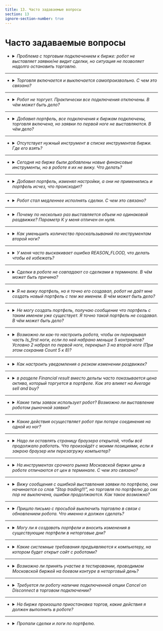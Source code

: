 ```yaml
---
title: 13. Часто задаваемые вопросы
section: 13
ignore-section-number: true
---
```


# Часто задаваемые вопросы

- <details>
    <summary><i>Проблема с торговым подключением к бирже: робот не выставляет заявки/не видит сделки, но ситуация не позволяет надолго остановить торговлю.<Anchor :ids="['faq.lost_orders']" /></i></summary>

    1. Напишите письмо в поддержку с описанием проблемы;
    2. Выключите торговлю по всем портфелям, торгующим через данное транзакционное подключение, убедитесь, что не осталось активных заявок;
    3. Сбросьте статусы заявок по всем портфелям из пункта 2. Функционал `Reset statuses` описан [тут](getting-started.md#portfolio_actions.reset_statuses);
    4. Преподключите проблемное транзакционное подключение;
    5. Включите торговлю по портфелям из пункта 2;
    6. Если в течении пары часов проблема повторится, то выключите торговлю по всем портфелям, торгующим через данное транзакционное подключение, и больше не включайте, пока не получите ответ от поддержки.

    </details>
---
- <details>
    <summary><i>Торговля включается и выключается самопроизвольно. С чем это связано?<Anchor :ids="['faq.timetable']" /></i></summary>

    Скорее всего задано расписание для торговли или специально задано такое поведение в формулах.

    </details>
---
- <details>
    <summary><i>Робот не торгует. Практически все подключения отключены. В чём может быть дело?<Anchor :ids="['faq.license']" /></i></summary>

    Самая вероятная причина такого поведения - истёк срок лицензии. Проверьте сколько дней осталось до окончания лицензии. Количество дней до окончания лицензии можно увидеть в виджете [Robots](interface.md#robots_table) в строке таблицы, соотвествующей данному роботу, в столбце `Days paid`.

    </details>
---
- <details>
    <summary><i>Добавил портфель, все подключения к биржам подключены, торговля включена, но заявки по первой ноге не выставляются. В чём дело?<Anchor :ids="['faq.prompt']" /></i></summary>

    При наведении на имя портфеля в списке портфелей появляется всплывающая подсказка. В ней отдельно для покупки и продажи первой ноги указывается, чего не хватает роботу для выставления заявки.
    Например, строка всплывающей подсказки для продажи портфеля имеет такой вид: "`sell: is signal=1, quantity=5, is valid market volume=1, is price check=0, is max not hedged=1, is orderbook valid=1`. `is_signal` означает, есть ли сигнал на покупку (т.е. либо мы сейчас котируем, либо выполняется условие на [Sell](params-description.md#p.sell) и [Lim_Sell](params-description.md#p.lim_s)). Если сигнал есть, то 1, иначе 0. Значения всех проверок могут быть только 0 или 1, если не указано иное. `quantity` показывает заявку какого объёма мы хотим выставить, исходя из заданных параметров портфеля. Заявка будет выставлена только при положительном значении объёма. Отрицательный объём не является ошибкой, это лишь результат расчётов. `is valid market volume` указывает прошла ли проверка на параметр [Market volume](params-description.md#p.mkt_volume). `is price check` указывает прошла ли проверка на параметр [Price check](params-description.md#p.price_check). `is max not hedged` указывает на выполнение или невыполнение условия [Max not hedget](params-description.md#p.max_not_hedged) для заявок по второй ноге. `is orderbook valid` отвечает за внешние признаки валидности стакана. Если стороны стакана на покупку и продажу пересекаются, то стакан не считается валидным. Таким образом, заявка выставляется только когда все значения больше нуля.
    
    </details>
---
- <details>
    <summary><i>Отсутствует нужный инструмент в списке инструментов биржи. Где его взять?<Anchor :ids="['faq.no_security']" /></i></summary>

    Список финансовых инструментов в роботе обновляется каждое утро в 6:05 по времени сервера, время сервера можно посмотреть в виджете [Robots](interface.md#robots_table) в строке таблицы, соотвествующей данному роботу, в столбце `Robot time`. Чтобы выгрузить список финансовых инструментов нажмите `Reload security list from exchanges`. Если вы не видите какого-то финансового инструмента в списке финансовых инструментов (при этом вы обновили список), а этот финансовый инструмент уже есть на бирже, то либо дождитесь указанного выше времени и финансовый инструмент добавится сам, либо переподключите маркет-дата подключение и после этого обновите список финансовых инструментов.
    
    </details>
---
- <details>
    <summary><i>Сегодня на бирже были добавлены новые финансовые инструменты, но в роботе я их не вижу. Что делать?<Anchor :ids="['faq.new_security']" /></i></summary>

    Новые финансовые инструменты выгружаются рано утром и робот мог не успеть подгрузить их. Нужно переподключить дата подключение к бирже. Затем обновить список финансовых инструментов и новые инструменты будут доступны.
    
    </details>
---
- <details>
    <summary><i>Добавил портфель, изменял настройки, а они не применились и портфель исчез, что происходит?<Anchor :ids="['faq.another_user']" /></i></summary>

    Проверьте, один ли Вы редактируете что-либо в роботе, возможно Ваш коллега делает тоже самое и вы мешаете друг другу.
    
    </details>
---
- <details>
    <summary><i>Робот стал медленнее исполнять сделки. С чем это связано?<Anchor :ids="['faq.making deals']" /></i></summary>

    Робот не отвечает за исполнение заявок и за его скорость, сведение заявок в сделки выполняется биржей.
    Скорость сведения заявок в сделку на бирже зависит от множества факторов, на которые робот никак не влияет и повлиять не может. Например, Вы бьете своей заявкой с количеством 1000 по противоположной стороне стакана, есть большая разница между тем, когда Ваша заявка сводится с одной встречной заявкой, в которой количество 1000 или больше, и когда Ваша заявка сводится с 1000 заявок с количеством 1 в каждой, вторая ситуация будет обрабатываться биржей дольше по понятным причинам.
    
    Если рассматривать ситуацию шире: с момента получения роботом цены до момента сведения заявки в сделку, то тут кроме скорости обработки роботом маркет-даты, скорости выставления заявок роботом и скорости сведения заявок в сделку биржей большую роль играет рыночная ситуация (наличие встречного предложения).
    
    </details>
---
- <details>
    <summary><i>Почему по несколько раз выставляется объем на одинаковой раздвижке? Параметр К у меня отличен он нуля.<Anchor :ids="['faq.limits_shifting']" /></i></summary>

    [Sell](params-description.md#p.sell) стал сильно больше [Lim_Sell](params-description.md#p.lim_s). И при подвижке на [K](params-description.md#p.k) мы догоняли цену на бирже.
    Пример: Вы хотите продать по 100, `К`=1. В какой то момент цена подскакивает и становится равна 105. И вы продаёте по 105, но при этом робот, по алгоритму продал по 100, затем подвинул на `К`, стал продавать по 101. Продал снова по 105, робот снова подвинул на `К`, стало 102 и снова продал по 105 и т.д.. Таким образом все эти продажи произойдут по цене 105.
    
    </details>
---
- <details>
    <summary><i>Как уменьшить количество проскальзываний по инструментам второй ноги?<Anchor :ids="['faq.k_percent_of_quantity']" /></i></summary>

    Для этого стоит обратить внимание на параметры [k](params-description.md#s.k) и [Percent of quantity](params-description.md#s.percent_of_quantity) у инструмента второй ноги в разделе `Securities`. Их настройка может существенно повлиять на исполнение заявок второй ноги.
    
    Увеличение значения для параметра [k](params-description.md#s.k) потенциально ухудшает цену исполнения, но увеличивает саму вероятность исполнения заявки. Увеличение [Percent of quantity](params-description.md#s.percent_of_quantity) поможет добиться более уверенного хеджирования, т.к. заявка по первой ноге будет выставляться только тогда, когда есть достаточно объема для хеджирования на второй ноге.
    
    </details>
---
- <details>
    <summary><i>У меня часто выскакивает ошибка REASON_FLOOD, что делать чтобы её избежать?<Anchor :ids="['faq.reason_flood']" /></i></summary>

    **Если ошибка возникает при выставлении заявок по [Is first](params-description.md#_5-3-11-is-first) инструменту:**
    
    возникновение такой ошибки, означает использование режима котирования ([Quote](params-description.md#p.quote)). Можно попробовать торговать не в режиме котирования, тогда транзакции будут отправляться реже. Если без режима котирования не обойтись, то стоит обратить внимание на параметры группы "Anti-spam", в частности на параметр [Delta](params-description.md#p.delta).
    [Delta](params-description.md#p.delta) - это отклонение [Price_s/Price_b](params-description.md#p.price_s) от цены выставленной заявки, после которого заявка переставляется, то есть отправляется транзакция. Вам необходимо выставлять её таким образом, чтобы заявка не переставлялась от малейших колебаний. То есть, например, вы торгуете BTCUSD, и его стоимость 10 000. Вы ставите [Delta](params-description.md#p.delta) равным единице. Какова вероятность изменения [Price_s/Price_b](params-description.md#p.price_s) на доллар в случае, когда инструмент стоит 10 000 долларов? Вероятность велика, за секунду может несколько раз измениться цена на этот доллар и каждый раз робот будет отправлять приказы на удаление старой заявки и установки новой. Так и происходит спам биржи. Если поставить [Delta](params-description.md#p.delta) равным 5-10, то вероятность заспамить биржу уменьшится, так как должно произойти более весомое изменение, для отправления заявок.
    Настройте параметр [Market volume](params-description.md#p.mkt_volume). Если перед вами будет стоять большой объем, то особого смысла сейчас стоять нет и можно так же не спамить биржу переставлениями.  
    **Важно:** в режиме торговли `bid/offer` данный параметр "видит" только объемы бида и оффера. Это значит, что если за ними еще стоят объемы, то робот их не увидит и будет ставить заявки. Потому используйте данный параметр преимущественно в режиме `orderbook` и `orderbook+filter`.  
    Параметр [Price check](params-description.md#p.price_check). Если [Price_s/Price_b](params-description.md#p.price_s) отличается от `bid/offer` больше чем на [Price check](params-description.md#p.price_check) пунктов, то не выставляемся и снова не спамим биржу. Естественно чем меньше значение, тем меньше спама.
    Также можно установить большой [TP](params-description.md#_5-3-26-tp), чтобы брать реже, но больше.

    **Если ошибка возникает при выставлении заявок по не Is first инструментам:**
    
    Видимо, заявку по первой ноге разбирают маленькими порциями, и после каждой такой сделки происходит выставление заявок по инструментам второй ноги. Обратите внимание на параметр [Overlay](params-description.md#p.overlay), он позволяет выставлять хеджирующие заявки не после каждой сделки по первой ноге.
    
    </details>
---
- <details>
    <summary><i>Сделки в роботе не совпадают со сделками в терминале. В чём может быть причина?<Anchor :ids="['faq.prompt']" /></i></summary>

    Робот не использует цены сделок в алгоритме, они нужны только для отображения клиенту. Более того, на многих подключениях нельзя получить цену конкретной сделки. По этой причине и в угоду скорости работы робот может считать ценой сделки цену выставления заявки или среднюю цену исполнения сделок по заявке. Кроме того на некоторых подключениях несколько прошедших подряд сделок могут быть учтены роботом как одна сделка, прошедшая суммарным объёмом. Такое поведение робота не является ошибочным, потери позиций при этом не происходит.
    
    </details>
---
- <details>
    <summary><i>Я не вижу портфель, но я точно его создавал, робот не даёт мне создать новый портфель с тем же именем. В чём может быть дело?<Anchor :ids="['faq.filter']" /> </i></summary>

    Скорее всего в таблице портфелей применен фильтр и данный портфель не выбран в фильтре. Нажмите на надпись "FILTER APPLIED" в виджете [Portfolios table](interface.md#portfolios_table) и отметьте галочкой нужный портфель.
    
    </details>
---
- <details>
    <summary><i>Не могу создать портфель, получаю сообщение что портфель с таким именем уже существует. Я точно такой портфель не создавал. В чём может быть дело?<Anchor :ids="['faq.not_your_portfolio']" /></i></summary>

    Сначала следует убедиться, что Вы действительно не создавали такой портфель, для этого проверьте фильтр портфелей, как описано [выше](#faq.filter). Если это не помогло, то скорее всего в роботе существует портфель с таким именем, созданный другим пользователем. Вы не можете видеть портфели, созданные другими пользователями, но при этом уникальность имён портфелей должна соблюдаться среди всех портфелей робота. Если такая ситуация наблюдается на бесплатном роботе, то это нормально, этими роботами действительно пользуется большое количество трейдеров. Если же ситуация наблюдается в боевом роботе, то уточнить торгует ли кто-то еще тем же роботом можно у старшего трейдера (Head of traders).
    
    </details>
---
- <details>
    <summary><i>Возможно ли как-то настроить робота, чтобы он перекрывал часть Is_first ноги, если по ней набрано меньше 5 контрактов? Условно 2 набрал по первой ноге, перекрыл 3 на второй ноге (При этом сохранив Count 5 к 8)?<Anchor :ids="['faq.n_perc_fill']" /></i></summary>

    Вводные данные: `Curpos`=19, `Count`=5  
    По умолчанию позиция портфеля округляется вниз до целого значения `Curpos` деленный на `Count` (главная нога), соответственно и хедж будет происходить при изменении позиции портфеля.  
    При n_perc_fill=0, округление по модулю вниз, т.е. |19/5=3|;  
    При n_perc_fill=80:  
    Предположим, позиция изменилась стала Curpos=18, целая часть от деления |18/5|=3 - не изменилась,
    остаток от деления =3. (100 - n_perc_fill)=100-80=20, 20% от count (т.е. от 5) =1, 80% от count =4.  
    Остаток от деления 3 находится в диапазоне между 1 и 4, значит позиция по портфелю не меняется. Pos=3.  
    Таким образом видно, что позиция изменится в меньшую сторону при Curpos<=15 и в большую сторону при Curpos>=20.
    
    </details>
---
- <details>
    <summary><i>Как настроить уведомления о резком изменении раздвижек?<Anchor :ids="['faq.notifications']" /></i></summary>

   Уведомления настраиваются в настройках портфеля на вкладке `Notifications`.
   
   </details>
---
- <details>
    <summary><i>в разделе Financial result вместо дельты часто показывается цена актива, который торгуется в портфеле. Как это влияет на Average sell and buy?<Anchor :ids="['faq.fin_res']" /></i></summary>
    
    Расчеты ведутся на основании сделок за выбранный период для продаж и покупок отдельно, не на основании раздвижек (дельты). Соответственно, что пришло в Financial result (дельта или цена) не важно, это не влияет на подсчет Average sell and buy.
    
    </details>
---
- <details>
    <summary><i>Какие типы заявок использует робот? Возможно ли выставление роботом рыночной заявки?<Anchor :ids="['faq.order_type']" /></i></summary>

    Робот использует только лимитные котировочные заявки. Выставление заявок типа "рыночная" невозможно, но можно имитировать такие заявки путём выставления лимитной заявки вглубь противоположной стороны стакана с помощью параметра [k](params-description.md#_5-3-12-k) соответствующего инструмента в настройках портфеля в разделе `Securities`.
    
    </details>
---
- <details>
    <summary><i>Какие действия осуществляет робот при потере соединения на одной из ног?<Anchor :ids="['faq.connection_lost']" /></i></summary>

    Зависит от того, на какой ноге и в какой момент. Если первая нога потеряла связь, портфель, в котором инструменты из биржи с потерянным соединением, перестает торговать. Если потерялась связь с второй ногой, а первая нога не успела пройти, то робот, также перестает торговать этот портфель. Если первая нога успела пройти, в этот момент вторая нога еще не встала, но успела потерять связь, то робот продолжает пытаться выставиться (рейт-лимиты конечно учитываются).
    
    </details>
---
- <details>
    <summary><i>Надо ли оставлять страницу браузера открытой, чтобы всё продолжало работать. Что произойдёт с моими позициями, если я закрою браузер или перезагружу компьютер?<Anchor :ids="['faq.site']" /></i></summary>

    Функционирование роботов не зависит от того, открыта ли вкладка в браузере у пользователя или нет. Вы можете эту страницу закрыть, открыть в другом месте, одновременно с разных мест, перезагрузить свой компьютер и т.д., это ни на что не влияет. Роботы запущены на наших серверах и функционируют автономно. Полсе авторизации на сайте Вы получаете возможность управлять доступными Вам роботами. Есть отдельная опция - запустить робота на Вашем сервере.
    
    </details>
---   
- <details>
    <summary><i>На инструментах срочного рынка Московской биржи цены в роботе отличаются от цен в терминале. С чем это связано?<Anchor :ids="['faq.sintetic']" /></i></summary>

    На срочном рынке Московской бирже применется синтетический матчинг. Он связан с торговлей [календарными спредами](https://www.moex.com/ru/spreads). При использовании синтетического матчинга сделки формируются на основе заявок, поступающих в разные стаканы связанных инструметнов (двух фьючерсов и календарного спреда). Таким образом, в процессе матчинга строится синтетика любой глубины, необходимой для сведения активных заявок. Подробно синтетический матчинг описан в разделе 2.9 документации на [PLAZA II шлюз](https://ftp.moex.com/pub/ClientsAPI/Spectra/CGate/prod/docs/p2gate_ru.pdf)
    
    Биржа может транслировать стакан в двух вариантах: в виде уже собранного агрегированного стакана и в виде полного списка изменения статусов всех заявок по инструменту. Во втором случае построение агрегированного стакана производится уже на стороне робота или терминала. Чаще всего в торговых терминалах используется получение готового агрегированного стакана с биржи. При трансляции агрегированного стакана биржа индикативно транслирует так же 5 уровней, сформированных синтетическими заявками. Более подробно о том, что такое синтетические индикативные котировки и как они используются в агрегированном стакане, можно прочитать в разделе 2.9.2 документации на [PLAZA II шлюз](https://ftp.moex.com/pub/ClientsAPI/Spectra/CGate/prod/docs/p2gate_ru.pdf).
    
    В роботе для получения маркет-даты срочного рынка Московской биржи используются только потоки `Orderlog` подключений по протоколам [FAST](creating-connection.md#tc.MOEX_FUT_OPT.FAST) и [SIMBA](creating-connection.md#tc.MOEX_FUT_OPT.SIMBA) как наиболее быстрый способ получения рыночной информации, построение агрегированного стакана по инструменту проводится роботом только на основе данных по этому инструменту. Данные по связанным инструментам не используются по нескольким причинам:
    * У инструментов отсутствуют машиночитаемые признаки, определяющие связь с другими инструментами. Идентификация возможна только по имени инструментов.
    * Достроение синтетических уровней требует получения данных по другим инструментам и занимает значительное время.
    * Непонятно сколько уровней требуется достраивать. 5 уровней, достраиваемые биржей при трансляции агрегированных стаканов не отображают полной картины, которая будет построена внутри биржи лишь непосредственно в момент матчинга.
    
    </details>
---
- <details>
    <summary><i>Вижу сообщения с ошибкой выставления заявки по портфелю, они начинается со слов "Stop trading!!!", но торговля по портфелю до сих пор не выключена, ошибки продолжаются. Как такое возможно?<Anchor :ids="['faq.stop_trading']" /></i></summary>

    Такое возможно при использовании формул, когда код в формулах управляет включением торговли по портфелю напрямую или через включение расписания (с помощью методов `set_re_sell`, `set_re_buy`, `set_use_tt`). При написании формул рекомендуется учитывать возможность отключения роботом торговли по портфелю при получении отпределенных ошибок выставления заявок.
    
    </details>
---
- <details>
    <summary><i>Пришло письмо с просьбой выключить торговлю в связи с обновлением робота. Что именно я должен сделать?<Anchor :ids="['faq.robot_update']" /></i></summary>

    Необходимо выключить торговлю по всем портфелям робота (например, с помощью [действий](getting-started.md#portfolio_actions) виджета [Portfolios table](interface.md#portfolios_table)) и убедиться, что на биржах не осталось висеть заявок, выставленных роботом. Закрывать позицию в ноль не требуется.
    
    С особой внимательностью при остановке торговли следует отнестись к тем портфелям, где используется [расписание](params-description.md#p.use_tt) (если расписание включает торговлю, то оно должно быть отключено), и к тем портфелям, где управление установкой флагов [re_sell/re_buy](params-description.md#p.re_buy) осуществляется через формулы (формулы по выбранным портфелям можно отключить вместе с выключением торговли по выбранным портфелям с помощью действия [Stop formulas](getting-started.md#portfolio_actions.stop_formulas)). Не забудьте включить расписание и формулы после обновления робота.
    
    </details>
---    
- <details>
    <summary><i>Могу ли я создавать портфели и вносить изменения в существующие портфели в неторговые дни?<Anchor :ids="['faq.no_trading_days']" /></i></summary>

    Вы можете редактировать настройки портфелей в неторговые дни. Добавление новых инструментов в портфель и создание новых портфелей не гаратируется, так как для создания нового портфеля и добавления инструментов в существующий портфель роботу необходим список инструментов. Если список был загружен роботом с биржи ранее, то Вы сможете как создать портфель, так и добавить инструменты в существующий портфель в неторговое время. Но возможны случаи, когда для проведения обновления и других работ выполняется перезапуск роботов в неторговое время, в таком случае список инструментов робот сможет загрузить только с возобновлением трансляции данных с биржи в торговые дни. Это не является ошибкой. Мы оставляем за собой право на перезапуск роботов и проведение других работ в неторговое время биржи.
    
    </details>
---    
- <details>
    <summary><i>Какие системные требования предъявляются к компьютеру, на котором будет открыт сайт с роботами?<Anchor :ids="['faq.requirements']" /></i></summary>

    Системные требования описаны [тут](introduction.md#requirements).
    
    </details>
---    
- <details>
    <summary><i>Возможно ли принять участие в тестировании, проводимом Московской биржей на боевом контуре в неторговый день? <Anchor :ids="['faq.moex_testing']" /></i></summary>
    
    Участие наших роботов в таких тестированиях не предусмотрено. Подключения к рынкам Московской Биржи автоматически отключаются в выходные дни чтобы избежать попадания тестовых данных в боевые системы, как и рекомендует сама биржа.
    
    Перед обновлением торговой системы на боевом контуре Московская биржа сначала развертывает новую версию торговой системы на тестовом контуре T1, там мы и тестируем работу робота с новой версией торговой системы. Таким образом, к моменту обновления боевого контура совместимость робота с новой версией торговой системой уже протестирована, и участие трейдеров в тестировании на боевом контуре не требуется.
    
    </details>
---    
- <details>
    <summary><i>Требуется ли роботу наличие подключенной опции Cancel on Disconnect в торговом подключении? <Anchor :ids="['faq.cod']" /></i></summary>
    
    Многие торговые площадки и брокеры в торговых подключениях к своим площадкам предоставляют возможность использования опции `Cancel on Disconnect`. Эта опция означает, что при разрыве связи между роботом и торговой площадкой заявки, выставленные роботом, будут автоматически сняты средствами самой торговой площадки (без участия робота). Робот никак этот мехназим не использует и на его работу не полагается: при восстановлении связи с торговой площадки получаются актуальные данные по заявкам, на основе этих данных робот обновляет внутренние статусы заявок.
    
    С одной стороны, механизм `Cancel on Disconnect` призван устранять риски, возникающие при разрыве связи, например, при активированной опции `Cancel on Disconnect` при разрыве связи заявка по инструменту первой ноги снимется автоматически и исключит риск появления незахеджированной позиции. С другой стороны, такой механизм на торговых подключениях, используемых для выставления заявок по инструментам второй ноги, наборот может привести к тому, что при разрыве связи заявка по инструменту второй ноги снимется, после восстановления связи такая заявка заново выставлена не будет, хеджирование позиции произойдет только при настроенном параметре [Hedge (sec)](params-description.md#p.hedge_after).
    
    </details>
---    
- <details>
    <summary><i>На бирже произошла приостановка торгов, какие действия я должен выполнить в роботе? <Anchor :ids="['faq.exchange_stopped']" /></i></summary>
    
    Прежде всего, вне зависимости от того, на какой бирже произошла остановка торгов, не спешите сбрасывать статусы заявок с помощью клика на [Sell/Buy status](params-description.#p.sell_status) или с помощью пункта меню [Reset statuses](getting-started.md#portfolio_actions.reset_statuses). Остановка торгов на бирже возможна не только по техническим причинам, да и при остановке по техническим причинам возможно разное поведение торговой системы. Мы уже фиксировали случаи, когда при приостановке торгов на Московской бирже клиент сразу сбрасывал статусы своих заявок в роботе, после чего через 10 - 30 минут торговля восстанавливалась, а клиенту приходилось руками через терминал снимать заявки, о которых робот "забыл" в связи со сбросом статусов их заявок.
    
    Так как приостановка торгов на любой бирже возможна по разным причинам, то единого алгоритма поведения в такой ситуации не существует. На платформе действует система мониторинга, отслеживающая множество параметров роботов: доступность торговых и маркет-дата подключений, "зависание" заявок в промежуточных статусах, ошибки выставления и снятия заявок, не попадающие ни в одну из введенных на платформе категорий. Благодаря этой системе мы сразу можем оценить масштаб проблемы (например, затронут один клиент или затронуты все клиенты, использующие подключения к фондовому рынку Московской биржи и т.д.). Накопленный опыт использования этой системы показывает, что о всех приостановках торгов на Московской бирже мы узнавали из нашей системы мониторинга раньше, чем через оповещения от брокеров. Полученная от системы мониторинга информация анализируется, и в случае сбоя на бирже делается рассылка пользователям с описанием необходимых действий.
    
    </details>    
---    
- <details>
    <summary><i>Пропали сделки и логи по портфелю. <Anchor :ids="['faq.lost_deals']" /></i></summary>
    
   Самая частая причина - удаление портфеля. Если вы удаляете портфель из робота, то связанные с ним сделки и логи также удаляются, из-за этого они и не отображаются в соответствующих виджетах. Если портфель не удалён, а никакая информация по данному портфелю в виджетах не обновляется - обратитесь в техническую поддержку подробно описав ситуацию и прикрепив скриншоты проблемы.
    
    </details>    
